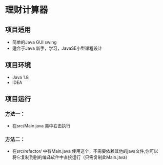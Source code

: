 # 理财计算器

## 项目适用
* 简单的Java GUI swing
* 适合于Java 新手，学习，JavaSE小型课程设计


## 项目环境
* Java 1.8
* IDEA

## 项目运行

### 方法一：
* 在src/Main.java 类中右击执行

### 方法二：
* 在src/refactor/ 中有Main.java 使用这个，不需要依赖其他的java文件,你可以将它复制到别的编译软件中直接运行（只需复制此Main.java）
